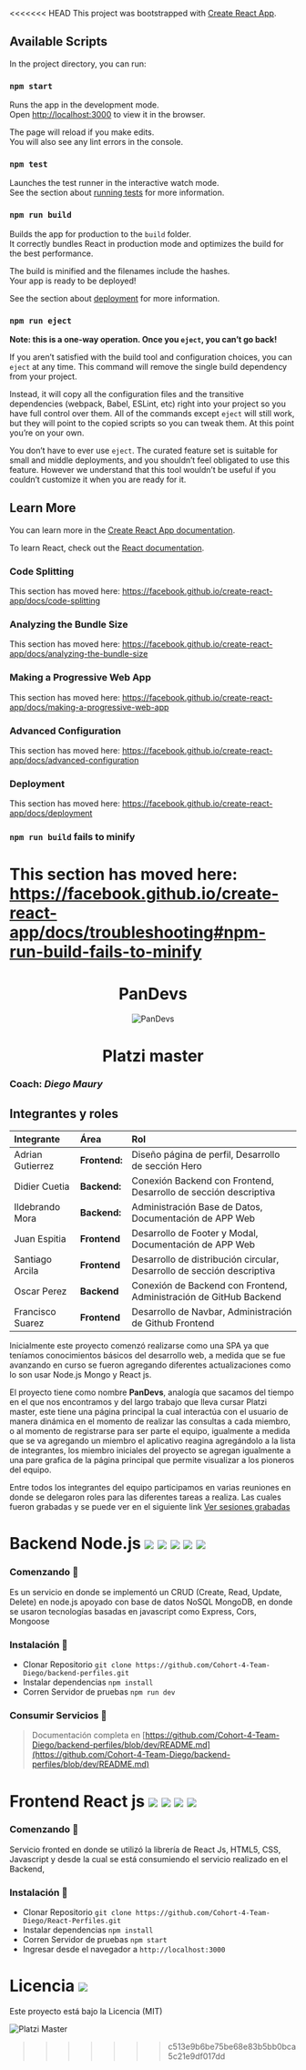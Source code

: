<<<<<<< HEAD
This project was bootstrapped with [Create React App](https://github.com/facebook/create-react-app).

## Available Scripts

In the project directory, you can run:

### `npm start`

Runs the app in the development mode.<br />
Open [http://localhost:3000](http://localhost:3000) to view it in the browser.

The page will reload if you make edits.<br />
You will also see any lint errors in the console.

### `npm test`

Launches the test runner in the interactive watch mode.<br />
See the section about [running tests](https://facebook.github.io/create-react-app/docs/running-tests) for more information.

### `npm run build`

Builds the app for production to the `build` folder.<br />
It correctly bundles React in production mode and optimizes the build for the best performance.

The build is minified and the filenames include the hashes.<br />
Your app is ready to be deployed!

See the section about [deployment](https://facebook.github.io/create-react-app/docs/deployment) for more information.

### `npm run eject`

**Note: this is a one-way operation. Once you `eject`, you can’t go back!**

If you aren’t satisfied with the build tool and configuration choices, you can `eject` at any time. This command will remove the single build dependency from your project.

Instead, it will copy all the configuration files and the transitive dependencies (webpack, Babel, ESLint, etc) right into your project so you have full control over them. All of the commands except `eject` will still work, but they will point to the copied scripts so you can tweak them. At this point you’re on your own.

You don’t have to ever use `eject`. The curated feature set is suitable for small and middle deployments, and you shouldn’t feel obligated to use this feature. However we understand that this tool wouldn’t be useful if you couldn’t customize it when you are ready for it.

## Learn More

You can learn more in the [Create React App documentation](https://facebook.github.io/create-react-app/docs/getting-started).

To learn React, check out the [React documentation](https://reactjs.org/).

### Code Splitting

This section has moved here: https://facebook.github.io/create-react-app/docs/code-splitting

### Analyzing the Bundle Size

This section has moved here: https://facebook.github.io/create-react-app/docs/analyzing-the-bundle-size

### Making a Progressive Web App

This section has moved here: https://facebook.github.io/create-react-app/docs/making-a-progressive-web-app

### Advanced Configuration

This section has moved here: https://facebook.github.io/create-react-app/docs/advanced-configuration

### Deployment

This section has moved here: https://facebook.github.io/create-react-app/docs/deployment

### `npm run build` fails to minify

This section has moved here: https://facebook.github.io/create-react-app/docs/troubleshooting#npm-run-build-fails-to-minify
=======
<center><h1>PanDevs</h1></center> 
<center>

![PanDevs](https://avatars0.githubusercontent.com/u/67612979?s=400&u=31c759c6d415da1aeb59ce3e12c1c5f9a5468b3d&v=4) 

</center>

<center><h1>Platzi master</h1></center> 

### Coach: *Diego Maury*

## Integrantes y roles

|Integrante         |Área              |Rol               |
|:------------------|:-----------------|:-----------------|
|Adrian Gutierrez   |**Frontend:**     |Diseño página de perfil, Desarrollo de sección Hero      |
|Didier Cuetia      |**Backend:**      |Conexión Backend con Frontend, Desarrollo de sección descriptiva |
|Ildebrando Mora    |**Backend:**      |Administración Base de Datos, Documentación de APP Web|
|Juan Espitia       |**Frontend**      |Desarrollo de Footer y Modal, Documentación de APP Web       |
|Santiago Arcila    |**Frontend**      |Desarrollo de distribución circular, Desarrollo de sección descriptiva
|Oscar Perez        |**Backend**       |Conexión de Backend con Frontend, Administración de GitHub Backend
|Francisco Suarez   |**Frontend**      |Desarrollo de Navbar, Administración de Github Frontend





Inicialmente este proyecto comenzó realizarse como una SPA ya que teníamos conocimientos básicos del desarrollo web, a medida que se fue avanzando en curso se fueron agregando diferentes actualizaciones como lo son usar Node.js Mongo y React js.

El proyecto tiene como nombre **PanDevs**, analogía que sacamos del tiempo en el que nos encontramos y del largo trabajo que lleva cursar Platzi master, este tiene una página principal la cual interactúa con el usuario de manera dinámica en el momento de realizar las consultas a cada miembro, o al momento de registrarse para ser parte el equipo, igualmente a medida que se va agregando un miembro el aplicativo reagina agregándolo a la lista de integrantes, los miembro iniciales del proyecto se agregan igualmente a una pare grafica de la página principal que permite visualizar a los pioneros del equipo.

Entre todos los integrantes del equipo participamos en varias reuniones en donde se delegaron roles para las diferentes tareas a realiza.
Las cuales fueron grabadas y se puede ver en el siguiente link [Ver sesiones grabadas](https://drive.google.com/drive/u/0/folders/1Y7KVsIQDkobras1ooW4ftoBsjRkW2Zfp)


# Backend Node.js <img src="https://img.shields.io/badge/node-11.1.3-green"> <img src="https://img.shields.io/badge/npm-6.14.7-blue"> <img src="https://img.shields.io/badge/mongoose-5.9.24-red"> <img src="https://img.shields.io/badge/Express.js-4.17.1-lightgrey"> <img src="https://img.shields.io/badge/MongoDB Atlas-Green">

### Comenzando 🚀

Es un servicio en donde se implementó un CRUD (Create, Read, Update, Delete) en node.js apoyado con base de datos NoSQL MongoDB, en donde se usaron tecnologías  basadas en javascript como Express, Cors, Mongoose



### Instalación 🔧

- Clonar Repositorio `git clone https://github.com/Cohort-4-Team-Diego/backend-perfiles.git`
- Instalar dependencias `npm install`
- Corren Servidor de pruebas `npm run dev`

### Consumir Servicios 🔩

> Documentación completa en [https://github.com/Cohort-4-Team-Diego/backend-perfiles/blob/dev/README.md](https://github.com/Cohort-4-Team-Diego/backend-perfiles/blob/dev/README.md)

# Frontend React js <img src="https://img.shields.io/badge/HTML-5-orange"> <img src="https://img.shields.io/badge/CSS-3-blue"> <img src="https://img.shields.io/badge/JavaScript-Yellow"> <img src="https://img.shields.io/badge/React.js-16.13.1-blue">

### Comenzando 🚀

Servicio fronted en donde se utilizó la librería de React Js, HTML5, CSS, Javascript y desde la cual se está consumiendo el servicio realizado en el Backend, 



### Instalación 🔧

- Clonar Repositorio `git clone https://github.com/Cohort-4-Team-Diego/React-Perfiles.git`
- Instalar dependencias `npm install`
- Corren Servidor de pruebas `npm start`
- Ingresar desde el navegador a `http://localhost:3000`


# Licencia <img src="https://img.shields.io/badge/Licence-MIT-RED"> 

Este proyecto está bajo la Licencia (MIT)

![Platzi Master](https://acs.infomega.biz/share/proxy/alfresco-noauth/api/internal/shared/node/9MGhZx9ETTq5VUfopgpHhg/content/thumbnails/imgpreview?c=force&lastModified=imgpreview%3A1596240212844)
>>>>>>> c513e9b6be75be68e83b5bb0bca5c21e9df017dd
